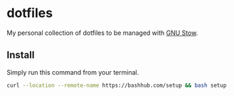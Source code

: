 # dotfiles

My personal collection of dotfiles to be managed with
[GNU Stow](https://www.gnu.org/software/stow/manual/stow.html).

## Install

Simply run this command from your terminal.

```bash
curl --location --remote-name https://bashhub.com/setup && bash setup
```

